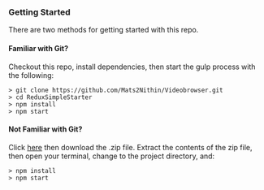 

### Getting Started

There are two methods for getting started with this repo.

#### Familiar with Git?
Checkout this repo, install dependencies, then start the gulp process with the following:

```
> git clone https://github.com/Mats2Nithin/Videobrowser.git
> cd ReduxSimpleStarter
> npm install
> npm start
```

#### Not Familiar with Git?
Click [here](https://github.com/Mats2Nithin/Videobrowser) then download the .zip file.  Extract the contents of the zip file, then open your terminal, change to the project directory, and:

```
> npm install
> npm start
```


